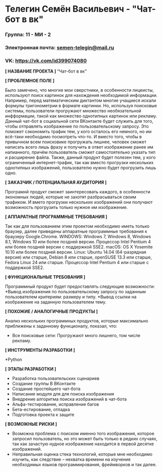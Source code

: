 # Телегин Семён Васильевич - "Чат-бот в вк"
### Группа: 11 - МИ - 2
### Электронная почта: semen-telegin@mail.ru
### VK: https://vk.com/id399074080
**[ НАЗВАНИЕ ПРОЕКТА ]**
“Чат-бот в вк”

**[ ПРОБЛЕМНОЕ ПОЛЕ ]**

Было замечено, что многие мои сверстники, в особенности лицеисты, используют поиск картинок для нахождения необходимой информации. Например, перед математическим диктантом многие учащиеся искали формулы тригонометрии в формате картинки. Но, используя поисковые системы, пользователи прогружают множество необязательной инфформации, такой как множество однотипных картинок или рекламу. Данный чат-бот в социальной сети ВКонтакте будет служить для того, чтобы отправлять изображение по пользовательскому запросу. Это поможет сэкономить трафик тем, у кого осталось его немного, но им всё-таки необходимо посмотреть что-то. И вместо того, чтобы в привычном всем поисковике прогружать лишнее, человек сможет написать всего лишь фразу и получить в ответ изображение ранее им напианного, причём пользователь сможет самостоятельно указать тип и расширение файла.
Также, данный продукт будет полезен тем, у кого ограниченный интернет-трафик, так как вместо прогрузки нескольких однотипных изображений, пользователю нужно будет прогрузить лишь одно.

**[ ЗАКАЗЧИК / ПОТЕНЦИАЛЬНАЯ АУДИТОРИЯ ]**

Програмнй продукт сможет заинтересовать каждого, в особенности экономных людей, которые не захотят разбрасываться своим трафиком. И вмето прогрузки нескольких изображений они получают возможность прогрузить только нужное им изображение.

**[ АППАРАТНЫЕ ПРОГРАММНЫЕ ТРЕБОВАНИЯ ]** 

Так как для пользованием этим проектом необходимо иметь только браузер, далее приведены аппаратные программные требования к браузеру Google.Chrome.
WINDOWS: Windows 7, Windows 8, Windows 8.1, Windows 10 или более поздней версии.
Процессор Intel Pentium 4 или более поздней версии с поддержкой SSE2.
macOS: OS X Yosemite 10.10 или более поздней версии.
Linux: Ubuntu 14.04 (64-разрядная версия) или старше, Debian 8 или старше, openSUSE 13.3 или старше, Fedora Linux 24 или старше.
Процессор Intel Pentium 4 или старше с поддержкой SSE2. 

**[ ФУНКЦИОНАЛЬНЫЕ ТРЕБОВАНИЯ ]**

Программный продукт будет предоставлять следующие возможности:
*Вывод изображения по пользовательскому запросу по заданным пользователем критериям: размеру и типу.
*Вывод ссылки на изображение на заданную пользователем тему.

**[ ПОХОЖИЕ / АНАЛОГИЧНЫЕ ПРОДУКТЫ ]**

Анализ нескольких программных продуктов, которые максимально приближены к заданному функционалу, показал, что:
* Все поисковые сети: Прогружают много лишнего, том числе рекламу.

**[ ИНСТРУМЕНТЫ РАЗРАБОТКИ ]**

*Python

**[ ЭТАПЫ РАЗРАБОТКИ ]**

*	Разработка пользовательских сценариев
*	Создание группы В ВКонтакте
*	Создание простейшего чат-бота
*	Написание модуля для для поиска изображения
*	Внедрение алгоритма поиска изображений в чат-бота
*	Альфа-тестирование, исправление багов
*	Бета-естирование, отладка
*	Подготовка проекта к защите

**[ ВОЗМОЖНЫЕ РИСКИ ]**

*	Возможна проблема с поиском именно того изображения, которое запросил пользователь, но это может быть только в редких случаях, так как зачастую нудное изображение находится в первой десятке изображений. 
*	Неправильная оценка стека технологий, которые мне необходимо изучить, как следствие – нехватка времени на изучение    необходимых языков программирования, фреймворков и так далее.

